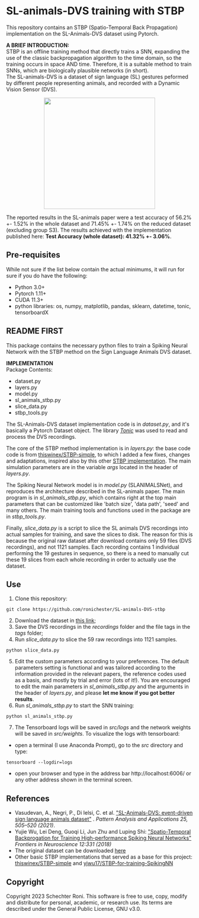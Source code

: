 # SL-animals-DVS training with STBP
This repository contains an STBP (Spatio-Temporal Back Propagation) implementation on the SL-Animals-DVS dataset using Pytorch.

**A BRIEF INTRODUCTION:**  
STBP is an offline training method that directly trains a SNN, expanding the use of the classic backpropagation algorithm to the time domain, so the training occurs in space AND time. Therefore, it is a suitable method to train SNNs, which are biologically plausible networks (in short).  
The SL-animals-DVS is a dataset of sign language (SL) gestures peformed by different people representing animals, and recorded with a Dynamic Vision Sensor (DVS).  

<p align="center">
<img src="https://media.springernature.com/lw685/springer-static/image/art%3A10.1007%2Fs10044-021-01011-w/MediaObjects/10044_2021_1011_Fig4_HTML.png" width="300px></p>

<p align="center"> </p>  

The reported results in the SL-animals paper were a test accuracy of 56.2% +- 1.52% in the whole dataset and 71.45% +- 1.74% on the reduced dataset (excluding group S3). The results achieved with the implementation published here: **Test Accuracy (whole dataset): 41.32% +- 3.06%**.  
           
## Pre-requisites
While not sure if the list below contain the actual minimums, it will run for sure if you do have the following:
- Python 3.0+
- Pytorch 1.11+
- CUDA 11.3+
- python libraries: os, numpy, matplotlib, pandas, sklearn, datetime, tonic, tensorboardX

## README FIRST
This package contains the necessary python files to train a Spiking Neural Network with the STBP method on the Sign Language Animals DVS dataset. 

**IMPLEMENTATION**  
Package Contents:  
- dataset.py
- layers.py
- model.py
- sl_animals_stbp.py
- slice_data.py
- stbp_tools.py

The SL-Animals-DVS dataset implementation code is in *dataset.py*, and it's basically a Pytorch Dataset object. The library [*Tonic*](https://tonic.readthedocs.io/en/latest/index.html#) was used to read and process the DVS recordings.

The core of the STBP method implementation is in *layers.py*: the base code code is from [thiswinex/STBP-simple](https://github-com.translate.goog/thiswinex/STBP-simple?_x_tr_sl=auto&_x_tr_tl=en&_x_tr_hl=en&_x_tr_pto=wapp), to which I added a few fixes, changes and adaptations, inspired also by this other [STBP implementation](https://github.com/yjwu17/STBP-for-training-SpikingNN#spatio-temporal-bp-for-spiking-neural-networks). The main simulation parameters are in the variable *args* located in the header of *layers.py*.

The Spiking Neural Network model is in *model.py* (SLANIMALSNet), and reproduces the architecture described in the SL-animals paper. The main program is in *sl_animals_stbp.py*, which contains right at the top main parameters that can be customized like 'batch size', 'data path', 'seed' and many others.  The main training tools and functions used in the package are in *stbp_tools.py*. 

Finally, *slice_data.py* is a script to slice the SL animals DVS recordings into actual samples for training, and save the slices to disk. The reason for this is because the original raw dataset after download contains only 59 files (DVS recordings), and not 1121 samples. Each recording contains 1 individual performing the 19 gestures in sequence, so there is a need to manually cut these 19 slices from each whole recording in order to actually use the dataset. 


## Use
1. Clone this repository:
```
git clone https://github.com/ronichester/SL-animals-DVS-stbp
```
2. Download the dataset in [this link](http://www2.imse-cnm.csic.es/neuromorphs/index.php/SL-ANIMALS-DVS-Database);
3. Save the DVS recordings in the *recordings* folder and the file tags in the *tags* folder;
4. Run *slice_data.py* to slice the 59 raw recordings into 1121 samples.
```
python slice_data.py
```
5. Edit the custom parameters according to your preferences. The default parameters setting is functional and was tailored according to the information provided in the relevant papers, the reference codes used as a basis, and mostly by trial and error (lots of it!). You are encouraged to edit the main parameters in *sl_animals_stbp.py* and the arguments in the header of *layers.py*, and please **let me know if you got better results**.
6. Run *sl_animals_stbp.py* to start the SNN training:
```
python sl_animals_stbp.py
```
7. The Tensorboard logs will be saved in *src/logs* and the network weights will be saved in *src/weights*. To visualize the logs with tensorboard:
  - open a terminal (I use Anaconda Prompt), go to the *src* directory and type:
```
tensorboard --logdir=logs
```
  - open your browser and type in the address bar http://localhost:6006/ or any other address shown in the terminal screen.
  

## References 
- Vasudevan, A., Negri, P., Di Ielsi, C. et al. ["SL-Animals-DVS: event-driven sign language animals dataset"](https://doi.org/10.1007/s10044-021-01011-w) . *Pattern Analysis and Applications 25, 505–520 (2021)*. 
- Yujie Wu, Lei Deng, Guoqi Li, Jun Zhu and Luping Shi: ["Spatio-Temporal Backprogation for Training High-performance Spiking Neural Networks"](https://www.frontiersin.org/articles/10.3389/fnins.2018.00331/full) *Frontiers in Neuroscience 12:331 (2018)* 
- The original dataset can be downloaded [here](http://www2.imse-cnm.csic.es/neuromorphs/index.php/SL-ANIMALS-DVS-Database)
- Other basic STBP implementations that served as a base for this project: [thiswinex/STBP-simple](https://github-com.translate.goog/thiswinex/STBP-simple?_x_tr_sl=auto&_x_tr_tl=en&_x_tr_hl=en&_x_tr_pto=wapp) and [yjwu17/STBP-for-training-SpikingNN](https://github.com/yjwu17/STBP-for-training-SpikingNN#spatio-temporal-bp-for-spiking-neural-networks)

## Copyright
Copyright 2023 Schechter Roni. This software is free to use, copy, modify and distribute for personal, academic, or research use. Its terms are described under the General Public License, GNU v3.0.
